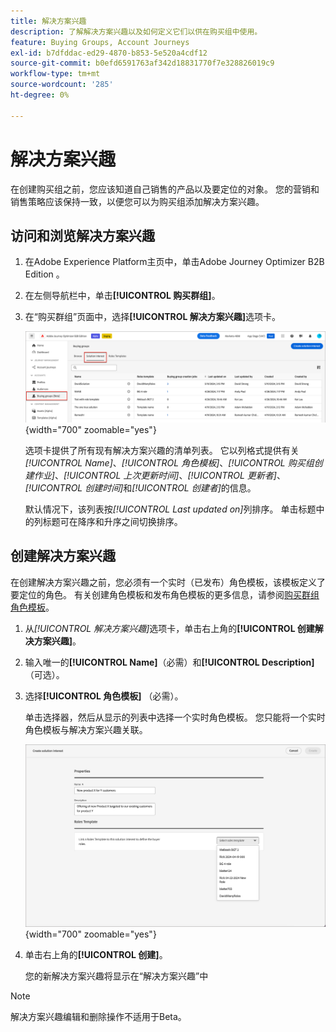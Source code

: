 ```yaml
---
title: 解决方案兴趣
description: 了解解决方案兴趣以及如何定义它们以供在购买组中使用。
feature: Buying Groups, Account Journeys
exl-id: b7dfddac-ed29-4870-b853-5e520a4cdf12
source-git-commit: b0efd6591763af342d18831770f7e328826019c9
workflow-type: tm+mt
source-wordcount: '285'
ht-degree: 0%

---
```


# 解决方案兴趣

在创建购买组之前，您应该知道自己销售的产品以及要定位的对象。 您的营销和销售策略应该保持一致，以便您可以为购买组添加解决方案兴趣。

## 访问和浏览解决方案兴趣

1. 在Adobe Experience Platform主页中，单击Adobe Journey Optimizer B2B Edition 。

1. 在左侧导航栏中，单击&#x200B;**[!UICONTROL 购买群组]**。

1. 在“购买群组”页面中，选择&#x200B;**[!UICONTROL 解决方案兴趣]**&#x200B;选项卡。

   ![解决方案兴趣选项卡](assets/solution-interest-tab.png){width="700" zoomable="yes"}

   选项卡提供了所有现有解决方案兴趣的清单列表。 它以列格式提供有关&#x200B;_[!UICONTROL Name]_、_[!UICONTROL 角色模板]_、_[!UICONTROL 购买组创建作业]_、_[!UICONTROL 上次更新时间]_、_[!UICONTROL 更新者]_、_[!UICONTROL 创建时间]_&#x200B;和&#x200B;_[!UICONTROL 创建者]_&#x200B;的信息。

   默认情况下，该列表按&#x200B;_[!UICONTROL Last updated on]_&#x200B;列排序。 单击标题中的列标题可在降序和升序之间切换排序。

## 创建解决方案兴趣

在创建解决方案兴趣之前，您必须有一个实时（已发布）角色模板，该模板定义了要定位的角色。 有关创建角色模板和发布角色模板的更多信息，请参阅[购买群组角色模板](./buying-groups-role-templates.md)。

1. 从&#x200B;_[!UICONTROL 解决方案兴趣]_&#x200B;选项卡，单击右上角的&#x200B;**[!UICONTROL 创建解决方案兴趣]**。

1. 输入唯一的&#x200B;**[!UICONTROL Name]**（必需）和&#x200B;**[!UICONTROL Description]**（可选）。

1. 选择&#x200B;**[!UICONTROL 角色模板]** （必需）。

   单击选择器，然后从显示的列表中选择一个实时角色模板。 您只能将一个实时角色模板与解决方案兴趣关联。

   ![解决方案兴趣选项卡](assets/solution-interest-create.png){width="700" zoomable="yes"}

1. 单击右上角的&#x200B;**[!UICONTROL 创建]**。

   您的新解决方案兴趣将显示在“解决方案兴趣”中

>[!NOTE]
>
>解决方案兴趣编辑和删除操作不适用于Beta。
